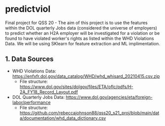 # predictviol
Final project for QSS 20 - The aim of this project is to use the features within the DOL quarterly Jobs data (considered the universe of employers) to predict whether an H2A employer will be investigated for a violation or be found to have violated worker's rights as listed within the WHD Violations Data. We will be using SKlearn for feature extraction and ML implimentation. 

## 1. Data Sources 
* WHD Violations Data: https://enfxfr.dol.gov/data_catalog/WHD/whd_whisard_20210415.csv.zip
  * File structure: https://www.dol.gov/sites/dolgov/files/ETA/oflc/pdfs/H-2A_FY18_Record_Layout.pdf 
* DOL Quarterly Jobs Data: https://www.dol.gov/agencies/eta/foreign-labor/performance
  * File structure: https://github.com/rebeccajohnson88/qss20_s21_proj/blob/main/data/documentation/whd_data_dictionary.csv

